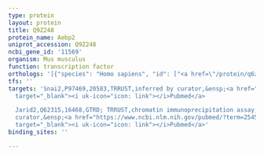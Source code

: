 ```yaml
---
type: protein
layout: protein
title: Q9Z248
protein_name: Aebp2
uniprot_accession: Q9Z248
ncbi_gene_id: '11569'
organism: Mus musculus
function: transcription factor
orthologs: '[{"species": "Homo sapiens", "id": ["<a href=\"/protein/q6zn18\">Q6ZN18</a>"]}]'
tfs: ''
targets: 'Snai2,P97469,20583,TRRUST,inferred by curator,&ensp;<a href="https://www.ncbi.nlm.nih.gov/pubmed/?term=25451679%5Buid%5D+OR+29087512%5Buid%5D"
  target="_blank"><i uk-icon="icon: link"></i>Pubmed</a>

  Jarid2,Q62315,16468,GTRD; TRRUST,chromatin immunoprecipitation assay; inferred by
  curator,&ensp;<a href="https://www.ncbi.nlm.nih.gov/pubmed/?term=25451679%5Buid%5D+OR+29087512%5Buid%5D+OR+27924024%5Buid%5D"
  target="_blank"><i uk-icon="icon: link"></i>Pubmed</a>'
binding_sites: ''

---
```

